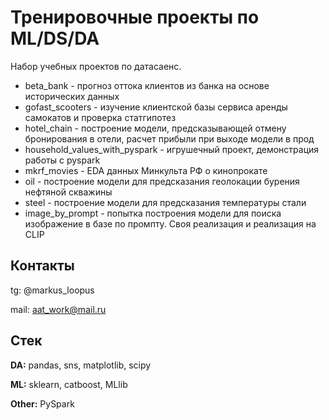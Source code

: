 
# Тренировочные проекты по ML/DS/DA

Набор учебных проектов по датасаенс.
* beta_bank - прогноз оттока клиентов из банка на основе исторических данных
* gofast_scooters - изучение клиентской базы сервиса аренды самокатов и проверка статгипотез
* hotel_chain - построение модели, предсказывающей отмену бронирования в отели, расчет прибыли при выходе модели в прод
* household_values_with_pyspark - игрушечный проект, демонстрация работы с pyspark
* mkrf_movies - EDA данных Минкульта РФ о кинопрокате
* oil - построение модели для предсказания геолокации бурения нефтяной скважины
* steel - построение модели для предсказания температуры стали
* image_by_prompt - попытка построения модели для поиска изображение в базе по промпту. Своя реализация и реализация на CLIP


## Контакты

tg: @markus_loopus

mail: aat_work@mail.ru

## Стек

**DA:** pandas, sns, matplotlib, scipy

**ML:** sklearn, catboost, MLlib

**Other:** PySpark
